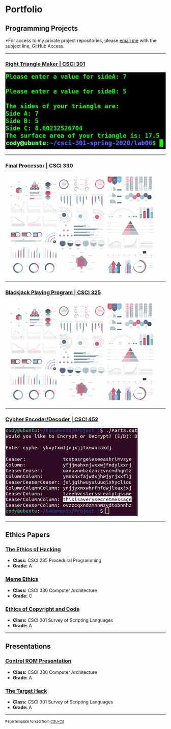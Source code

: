 Portfolio
=========

Programming Projects
--------------------

*For access to my private project repositories, please [email me](mailto:example@csustudent.net?subject=GitHub%20Access) with the subject line, GitHub Access.

---
### [Right Triangle Maker | CSCI 301](project1)

![Project 1 Thumbnail Name](images/RightTriangle2.JPG)

---
### [Final Processor | CSCI 330](project1)

![Project 2 Thumbnail Name](images/dummy_thumbnail.jpg)

---
### [Blackjack Playing Program | CSCI 325](project1)

![Project 3 Thumbnail Name](images/dummy_thumbnail.jpg)

---
### [Cypher Encoder/Decoder | CSCI 452](project1)

![Project 4 Thumbnail Name](images/CypherThumbnail.png)

---

Ethics Papers
-------------

### [The Ethics of Hacking](/pdf/Ethics_Paper_Procedural_Programming.pdf)

-   **Class:** CSCI 235 Procedural Programming
-   **Grade:** A

### [Meme Ethics](/pdf/Ethics_Paper_Architecture.pdf)

-   **Class:** CSCI 330 Computer Architecture
-   **Grade:** C

### [Ethics of Copyright and Code](/pdf/Ethics_Paper_Scripting.pdf)

-   **Class:** CSCI 301 Survey of Scripting Languages
-   **Grade:** A

---

Presentations
-------------

### [Control ROM Presentation](/pdf/Control_ROM.pdf)

- **Class:** CSCI 330 Computer Architecture
- **Grade:** A


### [The Target Hack](/pdf/The_Target_Hack.pdf)

- **Class:** CSCI 301 Survey of Scripting Languages
- **Grade:** A

---

<p style="font-size:11px">Page template forked from <a href="https://github.com/csu-cs/csci-portfolio">CSU-CS</a></p>
<!-- Remove above link if you don't want to attributive -->
